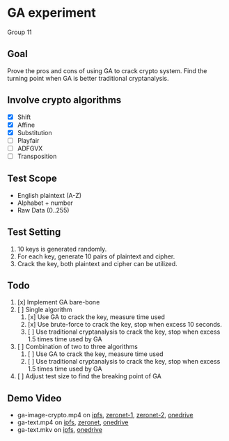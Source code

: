 # GA experiment
Group 11

## Goal
Prove the pros and cons of using GA to crack crypto system.
Find the turning point when GA is better traditional cryptanalysis.

## Involve crypto algorithms
 - [x] Shift
 - [x] Affine
 - [x] Substitution
 - [ ] Playfair
 - [ ] ADFGVX
 - [ ] Transposition

## Test Scope
 - English plaintext (A-Z)
 - Alphabet + number
 - Raw Data (0..255)

## Test Setting
 1. 10 keys is generated randomly.
 2. For each key, generate 10 pairs of plaintext and cipher.
 3. Crack the key, both plaintext and cipher can be utilized.

## Todo
 1. [x] Implement GA bare-bone
 2. [ ] Single algorithm
    1. [x] Use GA to crack the key, measure time used
    2. [x] Use brute-force to crack the key, stop when excess 10 seconds.
    3. [ ] Use traditional cryptanalysis to crack the key, stop when excess 1.5 times time used by GA
 3. [ ] Combination of two to three algorithms
    1. [ ] Use GA to crack the key, measure time used
    2. [ ] Use traditional cryptanalysis to crack the key, stop when excess 1.5 times time used by GA
 4. [ ] Adjust test size to find the breaking point of GA

## Demo Video
- ga-image-crypto.mp4
on
[ipfs](https://gateway.ipfs.io/ipfs/QmWZBSrYkn9B2npAacRpJssdW6pkDbd5Mazpr4nuvtUL2s),
[zeronet-1](https://zero.acelewis.com/#1uPLoaDwKzP6MCGoVzw48r4pxawRBdmQc/data/users/1DLBhCccN3MbM5YmzNS2UfBzDkEZkGZtVg/1514136304-ga-image-crypto.mp4),
[zeronet-2](https://zero.acelewis.com/#149EPBN4hQRpwj5TcoPETepnoXHCUXzaCN/data/users/1DLBhCccN3MbM5YmzNS2UfBzDkEZkGZtVg/1514137192-ga-image-crypto.mp4),
[onedrive](https://1drv.ms/v/s!Aiv60SsDASnNg6xNmdQcMDkDbp8cIg)
- ga-text.mp4
on
[ipfs](https://gateway.ipfs.io/ipfs/QmdQwzfPBiB25eoaUxjmxo7ANbsAiKkJkmVdabBnaguxXw),
[zeronet](https://zero.acelewis.com/#149EPBN4hQRpwj5TcoPETepnoXHCUXzaCN/data/users/1DLBhCccN3MbM5YmzNS2UfBzDkEZkGZtVg/1514137525-ga-text.mp4),
[onedrive](https://1drv.ms/v/s!Aiv60SsDASnNg6xMnyRox47ZT-Mspg)
- ga-text.mkv
on
[ipfs](https://gateway.ipfs.io/ipfs/QmeVhWx8U81XgnXkVktfSuByefpov6fYFGvUwW7L1nsLbA),
[onedrive](https://1drv.ms/u/s!Aiv60SsDASnNg6xLnHVSd5AnRsGQsw)
